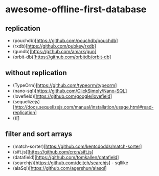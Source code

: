 # awesome-offline-first-database

## replication
- (pouchdb)[https://github.com/pouchdb/pouchdb]
- (rxdb)[https://github.com/pubkey/rxdb]
- (gundb)[https://github.com/amark/gun]
- (orbit-db)[https://github.com/orbitdb/orbit-db]

## without replication
- (TypeOrm)[https://github.com/typeorm/typeorm]
- (nano-sql)[https://github.com/ClickSimply/Nano-SQL]
- (lovefield)[https://github.com/google/lovefield]
- (sequelizejs)[http://docs.sequelizejs.com/manual/installation/usage.html#read-replication]
- ()[]

## filter and sort arrays
- (match-sorter)[https://github.com/kentcdodds/match-sorter]
- (sift.js)[https://github.com/crcn/sift.js]
- (datafield)[https://github.com/tomkallen/datafield]
- (searchjs)[https://github.com/deitch/searchjs] - sqllike
- (alaSql)[https://github.com/agershun/alasql]
